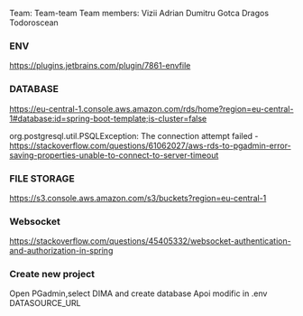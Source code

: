 Team: Team-team
Team members:
  Vizii Adrian
  Dumitru Gotca
  Dragos Todoroscean

### ENV
https://plugins.jetbrains.com/plugin/7861-envfile

### DATABASE
https://eu-central-1.console.aws.amazon.com/rds/home?region=eu-central-1#database:id=spring-boot-template;is-cluster=false

org.postgresql.util.PSQLException: The connection attempt failed - https://stackoverflow.com/questions/61062027/aws-rds-to-pgadmin-error-saving-properties-unable-to-connect-to-server-timeout

### FILE STORAGE
https://s3.console.aws.amazon.com/s3/buckets?region=eu-central-1

### Websocket
https://stackoverflow.com/questions/45405332/websocket-authentication-and-authorization-in-spring

### Create new project
Open PGadmin,select DIMA and create database
Apoi modific in .env DATASOURCE_URL

